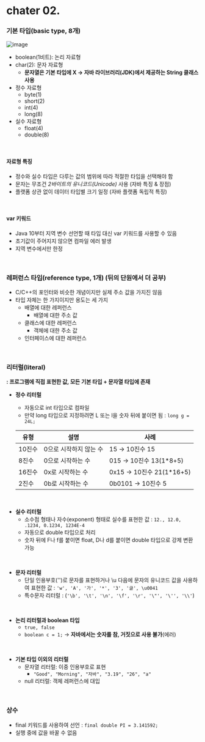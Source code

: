 # chater 02.
### 기본 타입(basic type, 8개)
![image](https://github.com/user-attachments/assets/34ed4eb1-5cae-4e86-9c62-d1a685bb2e13)
- boolean(1비트): 논리 자료형
- char(2): 문자 자료형
    - **문자열은 기본 타입에 X → 자바 라이브러리(JDK)에서 제공하는 String 클래스 사용**
- 정수 자료형
    - byte(1)
    - short(2)
    - int(4)
    - long(8)
- 실수 자료형
    - float(4)
    - double(8)

<br/>

#### 자료형 특징
- 정수와 실수 타입은 다루는 값의 범위에 따라 적절한 타입을 선택해야 함
- 문자는 무조건 _2바이트의 유니코드(Unicode)_ 사용 (자바 특징 & 장점)
- 플랫폼 상관 없이 데이터 타입별 크기 일정 (자바 플랫폼 독립적 특징)

<br/>

#### var 키워드
- Java 10부터 지역 변수 선언할 때 타입 대신 var 키워드를 사용할 수 있음
- 초기값이 주어지지 않으면 컴파일 에러 발생
- 지역 변수에서만 한정

<br/>

### 레퍼런스 타입(reference type, 1개) (뒤의 단원에서 더 공부)
- C/C++의 포인터와 비슷한 개념이지만 실제 주소 값을 가지진 않음
- 타입 자체는 한 가지이지만 용도는 세 가지
    - 배열에 대한 레퍼런스
        - 배열에 대한 주소 값
    - 클래스에 대한 레퍼런스
        - 객체에 대한 주소 값
    - 인터페이스에 대한 레퍼런스

<br/>

### 리터럴(literal)
**: 프로그램에 직접 표현한 값, 모든 기본 타입 + 문자열 타입에 존재**
- **정수 리터럴**
    - 자동으로 int 타입으로 컴파일
    - 만약 long 타입으로 지정하려면 L 또는 l을 숫자 뒤에 붙이면 됨 : `long g = 24L;`

    |  유형  |          설명         |           사례           |
    | ------ | --------------------- | ------------------------ |
    | 10진수 | 0으로 시작하지 않는 수 | 15 → 10진수 15           |
    | 8진수  | 0으로 시작하는 수      | 015 → 10진수 13(1*8+5)   |
    | 16진수 | 0x로 시작하는 수       | 0x15 → 10진수 21(1*16+5) |
    | 2진수  | 0b로 시작하는 수       | 0b0101 → 10진수 5        |

<br/>

- **실수 리터럴**
    - 소수점 형태나 자수(exponent) 형태로 실수를 표현한 값 : `12., 12.0, .1234, 0.1234, 1234E-4`
    - 자동으로 double 타입으로 처리
    - 숫자 뒤에 F나 f를 붙이면 float, D나 d를 붙이면 double 타입으로 강제 변환 가능

<br/>

- **문자 리터럴**
    - 단일 인용부호('')로 문자를 표현하거나 \u 다음에 문자의 유니코드 값을 사용하여 표현한 값 : `'w', 'A', '가', '*', '3', '글', \u0041`
    - 특수문자 리터럴 : (`'\b', '\t', '\n', '\f', '\r', '\"', '\'', '\\'`)

<br/>

- **논리 리터럴과 boolean 타입**
    - `true, false`
    - `boolean c = 1;` → **자바에서는 숫자를 참, 거짓으로 사용 불가**(에러)

<br/>

- **기본 타입 이외의 리터럴**
    - 문자열 리터럴: 이중 인용부호로 표현
        - `"Good", "Morning", "자바", "3.19", "26", "a"`
    - null 리터럴: 객체 레퍼런스에 대입

<br/>

### 상수
- final 키워드를 사용하여 선언 : `final double PI = 3.141592;`
- 실행 중에 값을 바꿀 수 없음
